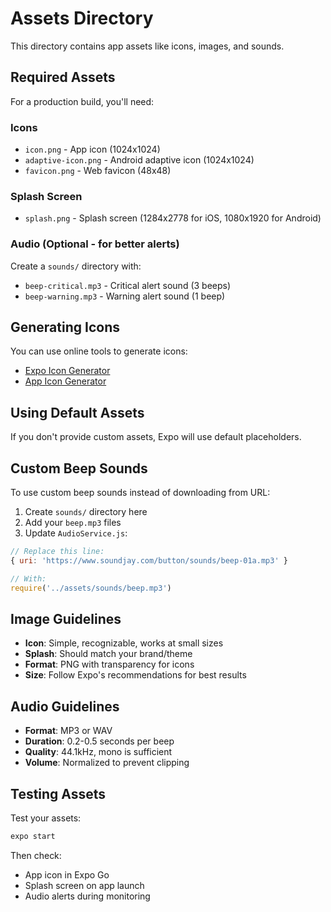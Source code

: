 # Assets Directory

This directory contains app assets like icons, images, and sounds.

## Required Assets

For a production build, you'll need:

### Icons
- `icon.png` - App icon (1024x1024)
- `adaptive-icon.png` - Android adaptive icon (1024x1024)
- `favicon.png` - Web favicon (48x48)

### Splash Screen
- `splash.png` - Splash screen (1284x2778 for iOS, 1080x1920 for Android)

### Audio (Optional - for better alerts)
Create a `sounds/` directory with:
- `beep-critical.mp3` - Critical alert sound (3 beeps)
- `beep-warning.mp3` - Warning alert sound (1 beep)

## Generating Icons

You can use online tools to generate icons:
- [Expo Icon Generator](https://buildicon.netlify.app/)
- [App Icon Generator](https://www.appicon.co/)

## Using Default Assets

If you don't provide custom assets, Expo will use default placeholders.

## Custom Beep Sounds

To use custom beep sounds instead of downloading from URL:

1. Create `sounds/` directory here
2. Add your `beep.mp3` files
3. Update `AudioService.js`:

```javascript
// Replace this line:
{ uri: 'https://www.soundjay.com/button/sounds/beep-01a.mp3' }

// With:
require('../assets/sounds/beep.mp3')
```

## Image Guidelines

- **Icon**: Simple, recognizable, works at small sizes
- **Splash**: Should match your brand/theme
- **Format**: PNG with transparency for icons
- **Size**: Follow Expo's recommendations for best results

## Audio Guidelines

- **Format**: MP3 or WAV
- **Duration**: 0.2-0.5 seconds per beep
- **Quality**: 44.1kHz, mono is sufficient
- **Volume**: Normalized to prevent clipping

## Testing Assets

Test your assets:
```bash
expo start
```

Then check:
- App icon in Expo Go
- Splash screen on app launch
- Audio alerts during monitoring






